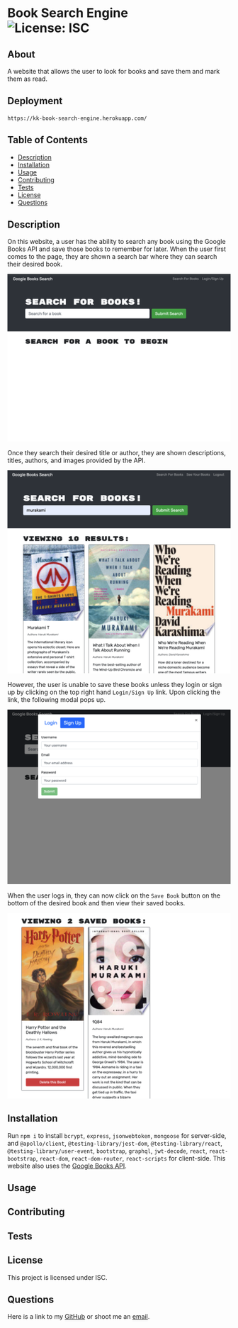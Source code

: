 # Book Search Engine<br>![License: ISC](https://img.shields.io/badge/License-ISC-blue.svg)

## About

A website that allows the user to look for books and save them and mark them as read.

## Deployment

```
https://kk-book-search-engine.herokuapp.com/
```

## Table of Contents

- [Description](#description)
- [Installation](#installation)
- [Usage](#usage)
- [Contributing](#contributing)
- [Tests](#tests)
- [License](#license)
- [Questions](#questions)

## Description

On this website, a user has the ability to search any book using the Google Books API and save those books to remember for later. When the user first comes to the page, they are shown a search bar where they can search their desired book. 

![search bar nav bar](/client/public/images/search.png)

Once they search their desired title or author, they are shown descriptions, titles, authors, and images provided by the API. 

![search results for author Haruki Murakami](/client/public/images/results.png)

However, the user is unable to save these books unless they login or sign up by clicking on the top right hand `Login/Sign Up` link. Upon clicking the link, the following modal pops up.

![login modal pop up](/client/public/images/login.png)

When the user logs in, they can now click on the `Save Book` button on the bottom of the desired book and then view their saved books.

![saved books page including J.K. Rowling's Harry Potter and the Deathly Hallows and Haruki Murakami's 1Q84](/client/public/images/savedbooks.png)

## Installation

Run `npm i` to install `bcrypt`, `express`, `jsonwebtoken`, `mongoose` for server-side, and `@apollo/client`, `@testing-library/jest-dom`, `@testing-library/react`, `@testing-library/user-event`, `bootstrap`, `graphql`, `jwt-decode`, `react`, `react-bootstrap`, `react-dom`, `react-dom-router`, `react-scripts` for client-side. This website also uses the [Google Books API](https://developers.google.com/books/docs/overview).

## Usage

## Contributing

## Tests

## License

This project is licensed under ISC.

## Questions

Here is a link to my [GitHub](https://github.com/kelliekumasaka) or shoot me an [email](mailto:kelliek3@gmail.com).
